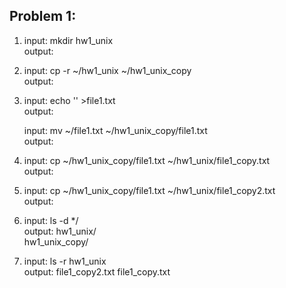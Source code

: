 ## Problem 1:

1.  input:  mkdir hw1_unix  
    output: 
    
2.  input:  cp -r ~/hw1_unix ~/hw1_unix_copy  
    output:
    
3.  input:  echo '' >file1.txt  
    output:
    
    input:  mv ~/file1.txt ~/hw1_unix_copy/file1.txt  
    output:
    
4.  input:  cp ~/hw1_unix_copy/file1.txt ~/hw1_unix/file1_copy.txt  
    output:
    
5.  input:  cp ~/hw1_unix_copy/file1.txt ~/hw1_unix/file1_copy2.txt  
    output:
    
6.  input:  ls -d */  
    output: hw1_unix/  
            hw1_unix_copy/
            
7.  input:  ls -r hw1_unix  
    output: file1_copy2.txt	file1_copy.txt
